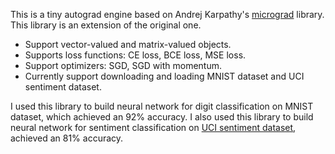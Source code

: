 This is a tiny autograd engine based on Andrej Karpathy's [micrograd](https://github.com/karpathy/micrograd) library. This library is an extension of the original one.

* Support vector-valued and matrix-valued objects.
* Supports loss functions: CE loss, BCE loss, MSE loss.
* Support optimizers: SGD, SGD with momentum.
* Currently support downloading and loading MNIST dataset and UCI sentiment dataset.

I used this library to build neural network for digit classification on MNIST dataset, which achieved an 92% accuracy. I also used this library to build neural network for sentiment classification on [UCI sentiment dataset](https://archive.ics.uci.edu/dataset/331/sentiment+labelled+sentences), achieved an 81% accuracy.